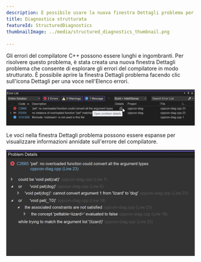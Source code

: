 ```yaml
---
description: È possibile usare la nuova finestra Dettagli problema per lo navigazione della diagnostica strutturata. Aprirla usando l'icona Dettagli presente in una voce dell'Elenco errori.
title: Diagnostica strutturata
featureId: StructuredDiagnostics
thumbnailImage: ../media/structured_diagnostics_thumbnail.png

---
```



Gli errori del compilatore C++ possono essere lunghi e ingombranti. Per risolvere questo problema, è stata creata una nuova finestra Dettagli problema che consente di esplorare gli errori del compilatore in modo strutturato. È possibile aprire la finestra Dettagli problema facendo clic sull'icona Dettagli per una voce nell'Elenco errori.

![Elenco errori](../media/structured_diagnostics_error_list.png "Elenco degli errori")

Le voci nella finestra Dettagli problema possono essere espanse per visualizzare informazioni annidate sull'errore del compilatore.

![Dettagli del problema](../media/structured_diagnostics_thumbnail.png "Dettagli problema")
